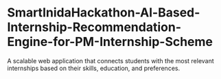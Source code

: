 # SmartInidaHackathon-Al-Based-Internship-Recommendation-Engine-for-PM-Internship-Scheme
A scalable web application that connects students with the most relevant internships based on their skills, education, and preferences.
